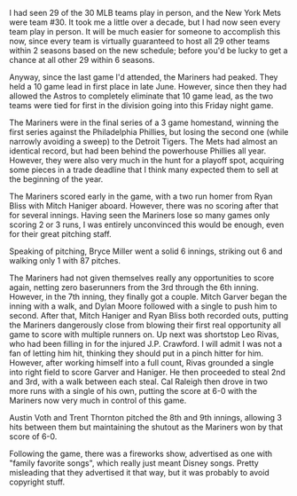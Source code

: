 I had seen 29 of the 30 MLB teams play in person, and the New York
Mets were team #30. It took me a little over a decade, but I had now
seen every team play in person. It will be much easier for someone to
accomplish this now, since every team is virtually guaranteed to host
all 29 other teams within 2 seasons based on the new schedule; before
you'd be lucky to get a chance at all other 29 within 6 seasons.

Anyway, since the last game I'd attended, the Mariners had peaked.
They held a 10 game lead in first place in late June. However, since
then they had allowed the Astros to completely eliminate that 10 game
lead, as the two teams were tied for first in the division going into
this Friday night game.

The Mariners were in the final series of a 3 game homestand, winning
the first series against the Philadelphia Phillies, but losing the second one
(while narrowly avoiding a sweep) to the Detroit Tigers. The Mets had
almost an identical record, but had been behind the powerhouse
Phillies all year. However, they were also very much in the hunt for a
playoff spot, acquiring some pieces in a trade deadline that I think
many expected them to sell at the beginning of the year.

The Mariners scored early in the game, with a two run homer from Ryan
Bliss with Mitch Haniger aboard. However, there was no scoring after
that for several innings. Having seen the Mariners lose so many games
only scoring 2 or 3 runs, I was entirely unconvinced this would be
enough, even for their great pitching staff.

Speaking of pitching, Bryce Miller went a solid 6 innings, striking
out 6 and walking only 1 with 87 pitches.

The Mariners had not given themselves really any opportunities to
score again, netting zero baserunners from the 3rd through the 6th
inning. However, in the 7th inning, they finally got a couple. Mitch
Garver began the inning with a walk, and Dylan Moore followed with a
single to push him to second. After that, Mitch Haniger and Ryan Bliss
both recorded outs, putting the Mariners dangerously close from
blowing their first real opportunity all game to score with multiple
runners on. Up next was shortstop Leo Rivas, who had been filling in
for the injured J.P. Crawford. I will admit I was not a fan of letting
him hit, thinking they should put in a pinch hitter for him. However,
after working himself into a full count, Rivas grounded a single into
right field to score Garver and Haniger. He then proceeded to steal
2nd and 3rd, with a walk between each steal. Cal Raleigh then drove in
two more runs with a single of his own, putting the score at 6-0 with
the Mariners now very much in control of this game.

Austin Voth and Trent Thornton pitched the 8th and 9th innings,
allowing 3 hits between them but maintaining the shutout as the
Mariners won by that score of 6-0.

Following the game, there was a fireworks show, advertised as one with
"family favorite songs", which really just meant Disney songs. Pretty
misleading that they advertised it that way, but it was probably to
avoid copyright stuff.
